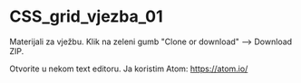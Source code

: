 # CSS_grid_vjezba_01

Materijali za vježbu. Klik na zeleni gumb "Clone or download" --> Download ZIP.

Otvorite u nekom text editoru. Ja koristim Atom: https://atom.io/
